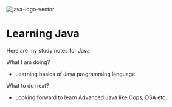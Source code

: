 ![java-logo-vector](https://github.com/MHammad33/Learn-Java/assets/137163382/80d9ff57-40d4-4ff5-94c0-7c450ccc29f0)
# Learning Java

Here are my study notes for Java 

What I am doing? 
- Learning basics of Java programming language

What to do next?
- Looking forward to learn Advanced Java like Oops, DSA etc.

